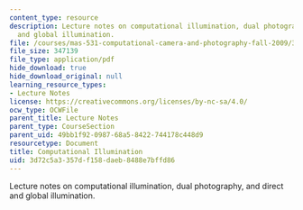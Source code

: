 ```yaml
---
content_type: resource
description: Lecture notes on computational illumination, dual photography, and direct
  and global illumination.
file: /courses/mas-531-computational-camera-and-photography-fall-2009/3d72c5a3357df158daeb8488e7bffd86_MITMAS_531F09_lec04_notes.pdf
file_size: 347139
file_type: application/pdf
hide_download: true
hide_download_original: null
learning_resource_types:
- Lecture Notes
license: https://creativecommons.org/licenses/by-nc-sa/4.0/
ocw_type: OCWFile
parent_title: Lecture Notes
parent_type: CourseSection
parent_uid: 49bb1f92-0987-68a5-8422-744178c448d9
resourcetype: Document
title: Computational Illumination
uid: 3d72c5a3-357d-f158-daeb-8488e7bffd86
---
```

Lecture notes on computational illumination, dual photography, and direct and global illumination.
